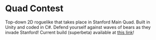 <h1>Quad Contest</h1>
Top-down 2D roguelike that takes place in Stanford Main Quad. Built in Unity and coded in C#. 
Defend yourself against waves of bears as they invade Stanford!
Current build (superbeta) available at <a href="http://13.58.132.180/">this link</a>!
